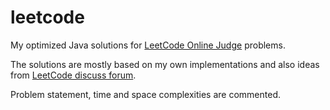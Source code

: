 # leetcode
My optimized Java solutions for [LeetCode Online Judge](https://leetcode.com/) problems.

The solutions are mostly based on my own implementations and also ideas from [LeetCode discuss forum](https://discuss.leetcode.com/).

Problem statement, time and space complexities are commented.